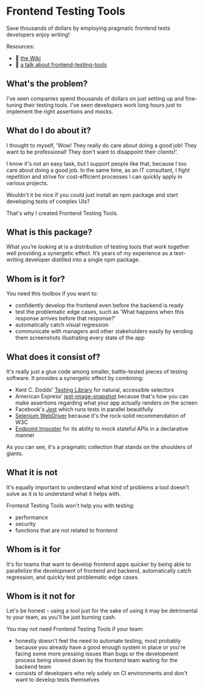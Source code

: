 # Frontend Testing Tools

Save thousands of dollars by employing pragmatic frontend tests developers enjoy writing!

Resources:

- 📄 [the Wiki](https://github.com/lukaszmakuch/frontend-testing-tools/wiki)
- 🎥 [a talk about frontend-testing-tools](https://m.youtube.com/watch?v=pKnonXe9Los&feature=youtu.be)

## What's the problem?

I've seen companies spend thousands of dollars on just setting up and fine-tuning their testing tools. I've seen developers work long hours just to implement the right assertions and mocks.

## What do I do about it?

I thought to myself, 'Wow! They really do care about doing a good job! They want to be professional! They don't want to disappoint their clients!'.

I know it's not an easy task, but I support people like that, because I too care about doing a good job. In the same time, as an IT consultant, I fight repetition and strive for cost-efficient processes I can quickly apply in various projects.

Wouldn't it be nice if you could just install an npm package and start developing tests of complex UIs?

That's why I created Frontend Testing Tools.

## What is this package?

What you’re looking at is a distribution of testing tools that work together well providing a synergetic effect. It’s years of my experience as a test-writing developer distilled into a single npm package.

## Whom is it for?

You need this toolbox if you want to:

- confidently develop the frontend even before the backend is ready
- test the problematic edge cases, such as 'What happens when this response arrives before that response?'
- automatically catch visual regression
- communicate with managers and other stakeholders easily by sending them screenshots illustrating every state of the app

## What does it consist of?

It's really just a glue code among smaller, battle-tested pieces of testing software. It provides a synergetic effect by combining:

- Kent C. Dodds' [Testing Library](https://testing-library.com) for natural, accessible selectors
- American Express' [jest-image-snapshot](https://www.npmjs.com/package/jest-image-snapshot) because that's how you can make assertions regarding what your app actually renders on the screen
- Facebook's [Jest](https://jestjs.io/) which runs tests in parallel beautifully
- [Selenium WebDriver](https://www.selenium.dev/documentation/webdriver/) because it's the rock-solid recommendation of W3C
- [Endpoint Imposter](https://endpoint-imposter.js.org/) for its ability to mock stateful APIs in a declarative manner

As you can see, it's a pragmatic collection that stands on the shoulders of giants.

## What it is not

It's equally important to understand what kind of problems a tool doesn't solve as it is to understand what it helps with.

Frontend Testing Tools won't help you with testing:

- performance
- security
- functions that are not related to frontend

## Whom is it for

It's for teams that want to develop frontend apps quicker by being able to parallelize the development of frontend and backend, automatically catch regression, and quickly test problematic edge cases.

## Whom is it not for

Let's be honest - using a tool just for the sake of using it may be detrimental to your team, as you'll be just burning cash.

You may not need Frontend Testing Tools if your team:

- honestly doesn't feel the need to automate testing, most probably because you already have a good enough system in place or you're facing some more pressing issues than bugs or the development process being slowed down by the frontend team waiting for the backend team
- consists of developers who rely solely on CI environments and don't want to develop tests themselves
